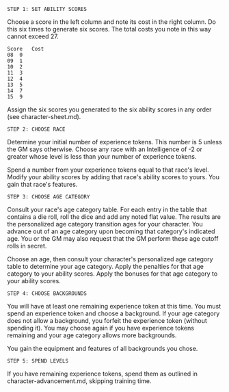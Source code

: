 	STEP 1: SET ABILITY SCORES

Choose a score in the left column and note its cost in the right column.
Do this six times to generate six scores.
The total costs you note in this way cannot exceed 27.

	Score	Cost
	08	0
	09	1
	10	2
	11	3
	12	4
	13	5
	14	7
	15	9

Assign the six scores you generated to the six ability scores in any order (see character-sheet.md).

	STEP 2: CHOOSE RACE

Determine your initial number of experience tokens. This number is 5 unless the GM says otherwise.
Choose any race with an Intelligence of -2 or greater whose level is less than your number of experience tokens.

Spend a number from your experience tokens equal to that race's level.
Modify your ability scores by adding that race's ability scores to yours.
You gain that race's features.

	STEP 3: CHOOSE AGE CATEGORY

Consult your race's age category table.
For each entry in the table that contains a die roll, roll the dice and add any noted flat value.
The results are the personalized age category transition ages for your character.
You advance out of an age category upon becoming that category's indicated age.
You or the GM may also request that the GM perform these age cutoff rolls in secret.

Choose an age, then consult your character's personalized age category table to determine your age category.
Apply the penalties for that age category to your ability scores.
Apply the bonuses for that age category to your ability scores.

	STEP 4: CHOOSE BACKGROUNDS

You will have at least one remaining experience token at this time.
You must spend an experience token and choose a background.
If your age category does not allow a background, you forfeit the experience token (without spending it).
You may choose again if you have experience tokens remaining and your age category allows more backgrounds.

You gain the equipment and features of all backgrounds you chose.

	STEP 5: SPEND LEVELS

If you have remaining experience tokens, spend them as outlined in character-advancement.md, skipping training time.
